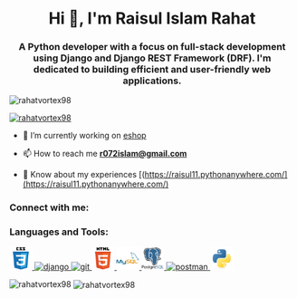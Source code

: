 <h1 align="center">Hi 👋, I'm Raisul Islam Rahat</h1>
<h3 align="center">A Python developer with a focus on full-stack development using Django and Django REST Framework (DRF). I'm dedicated to building efficient and user-friendly web applications.</h3>

<p align="left"> <img src="https://komarev.com/ghpvc/?username=rahatvortex98&label=Profile%20views&color=0e75b6&style=flat" alt="rahatvortex98" /> </p>

<p align="left"> <a href="https://github.com/ryo-ma/github-profile-trophy"><img src="https://github-profile-trophy.vercel.app/?username=rahatvortex98" alt="rahatvortex98" /></a> </p>

- 🔭 I’m currently working on [eshop](https://github.com/RahatVortex98/eshop)

- 📫 How to reach me **r072islam@gmail.com**

- 📄 Know about my experiences [(https://raisul11.pythonanywhere.com/](https://raisul11.pythonanywhere.com/)

<h3 align="left">Connect with me:</h3>
<p align="left">
</p>

<h3 align="left">Languages and Tools:</h3>
<p align="left"> <a href="https://www.w3schools.com/css/" target="_blank" rel="noreferrer"> <img src="https://raw.githubusercontent.com/devicons/devicon/master/icons/css3/css3-original-wordmark.svg" alt="css3" width="40" height="40"/> </a> <a href="https://www.djangoproject.com/" target="_blank" rel="noreferrer"> <img src="https://cdn.worldvectorlogo.com/logos/django.svg" alt="django" width="40" height="40"/> </a> <a href="https://git-scm.com/" target="_blank" rel="noreferrer"> <img src="https://www.vectorlogo.zone/logos/git-scm/git-scm-icon.svg" alt="git" width="40" height="40"/> </a> <a href="https://www.w3.org/html/" target="_blank" rel="noreferrer"> <img src="https://raw.githubusercontent.com/devicons/devicon/master/icons/html5/html5-original-wordmark.svg" alt="html5" width="40" height="40"/> </a> <a href="https://www.mysql.com/" target="_blank" rel="noreferrer"> <img src="https://raw.githubusercontent.com/devicons/devicon/master/icons/mysql/mysql-original-wordmark.svg" alt="mysql" width="40" height="40"/> </a> <a href="https://www.postgresql.org" target="_blank" rel="noreferrer"> <img src="https://raw.githubusercontent.com/devicons/devicon/master/icons/postgresql/postgresql-original-wordmark.svg" alt="postgresql" width="40" height="40"/> </a> <a href="https://postman.com" target="_blank" rel="noreferrer"> <img src="https://www.vectorlogo.zone/logos/getpostman/getpostman-icon.svg" alt="postman" width="40" height="40"/> </a> <a href="https://www.python.org" target="_blank" rel="noreferrer"> <img src="https://raw.githubusercontent.com/devicons/devicon/master/icons/python/python-original.svg" alt="python" width="40" height="40"/> </a> </p>

<p><img align="left" src="https://github-readme-stats.vercel.app/api/top-langs?username=rahatvortex98&show_icons=true&locale=en&layout=compact" alt="rahatvortex98" /></p>

<p>&nbsp;<img align="center" src="https://github-readme-stats.vercel.app/api?username=rahatvortex98&show_icons=true&locale=en" alt="rahatvortex98" /></p>
